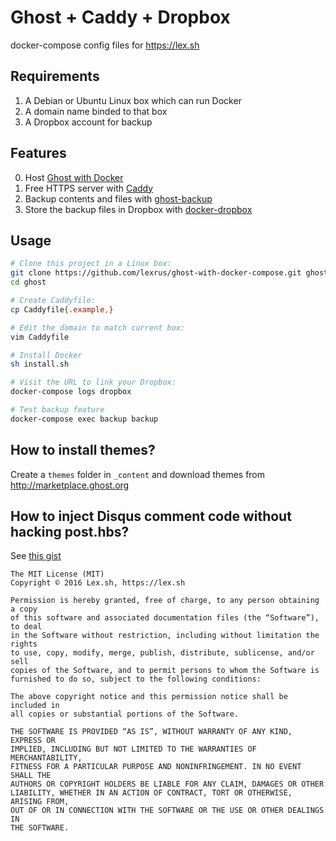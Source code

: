 # Ghost + Caddy + Dropbox

docker-compose config files for https://lex.sh

## Requirements

1. A Debian or Ubuntu Linux box which can run Docker
2. A domain name binded to that box
3. A Dropbox account for backup

## Features

0. Host [Ghost with Docker](https://hub.docker.com/r/library/ghost/)
1. Free HTTPS server with [Caddy](https://hub.docker.com/r/abiosoft/caddy/)
2. Backup contents and files with [ghost-backup](https://hub.docker.com/r/bennetimo/ghost-backup/)
3. Store the backup files in Dropbox with [docker-dropbox](https://github.com/janeczku/docker-dropbox)

## Usage

``` bash
# Clone this project in a Linux box:
git clone https://github.com/lexrus/ghost-with-docker-compose.git ghost
cd ghost

# Create Caddyfile:
cp Caddyfile{.example,}

# Edit the domain to match current box:
vim Caddyfile

# Install Docker
sh install.sh

# Visit the URL to link your Dropbox:
docker-compose logs dropbox

# Test backup feature
docker-compose exec backup backup
```

## How to install themes?

Create a `themes` folder in `_content` and download themes from http://marketplace.ghost.org

## How to inject Disqus comment code without hacking post.hbs?

See [this gist](https://gist.github.com/lexrus/ff6d91d29247956a81970a44427b0c64)


```
The MIT License (MIT)
Copyright © 2016 Lex.sh, https://lex.sh

Permission is hereby granted, free of charge, to any person obtaining a copy
of this software and associated documentation files (the “Software”), to deal
in the Software without restriction, including without limitation the rights
to use, copy, modify, merge, publish, distribute, sublicense, and/or sell
copies of the Software, and to permit persons to whom the Software is
furnished to do so, subject to the following conditions:

The above copyright notice and this permission notice shall be included in
all copies or substantial portions of the Software.

THE SOFTWARE IS PROVIDED “AS IS”, WITHOUT WARRANTY OF ANY KIND, EXPRESS OR
IMPLIED, INCLUDING BUT NOT LIMITED TO THE WARRANTIES OF MERCHANTABILITY,
FITNESS FOR A PARTICULAR PURPOSE AND NONINFRINGEMENT. IN NO EVENT SHALL THE
AUTHORS OR COPYRIGHT HOLDERS BE LIABLE FOR ANY CLAIM, DAMAGES OR OTHER
LIABILITY, WHETHER IN AN ACTION OF CONTRACT, TORT OR OTHERWISE, ARISING FROM,
OUT OF OR IN CONNECTION WITH THE SOFTWARE OR THE USE OR OTHER DEALINGS IN
THE SOFTWARE.
```